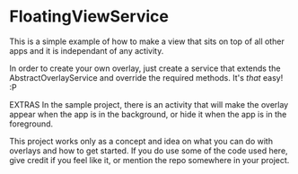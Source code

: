 # FloatingViewService
This is a simple example of how to make a view that sits on top of all other apps and it is independant of any activity.


In order to create your own overlay, just create a service that extends the AbstractOverlayService and override the required methods. It's *that* easy! :P

EXTRAS
In the sample project, there is an activity that will make the overlay appear when the app is in the background, or hide it when the app is in the foreground.

This project works only as a concept and idea on what you can do with overlays and how to get started. If you do use some of the code used here, give credit if you feel like it, or mention the repo somewhere in your project.
